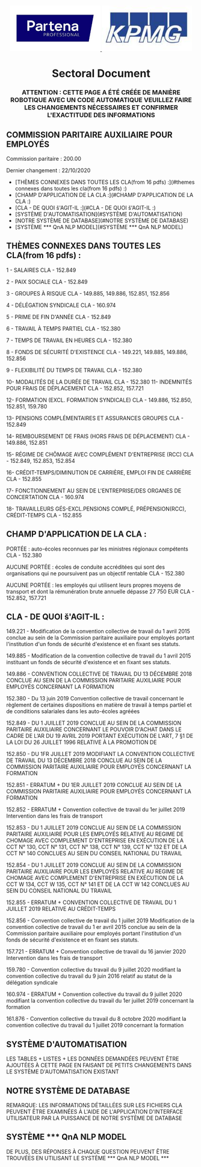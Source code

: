 



<!-- PROJECT LOGO -->
<br />
<p align="center">
  <a href="https://github.com/orhannurkan/AI-for-Document-Automation">
    <img src="partena.jpg" alt="Logo" width="240" height="120">
  </a>
  <a href="https://github.com/orhannurkan/AI-for-Document-Automation">
    <img src="KPMG.jpg" alt="Logo" width="240" height="120">
  </a>

  <h1 align="center">Sectoral Document</h1>
  <h3 align="center">ATTENTION : CETTE PAGE A ÉTÉ CRÉÉE DE MANIÈRE ROBOTIQUE AVEC UN CODE AUTOMATIQUE VEUILLEZ FAIRE LES CHANGEMENTS NÉCESSAIRES ET CONFIRMER L'EXACTITUDE DES INFORMATIONS</h3>

</p>




## COMMISSION PARITAIRE AUXILIAIRE POUR EMPLOYÉS

Commission paritaire : 200.00

Dernier changement : 22/10/2020


* [THÈMES CONNEXES DANS TOUTES LES CLA(from 16 pdfs) :](#themes connexes dans toutes les cla(from 16 pdfs) :)
* [CHAMP D'APPLICATION DE LA CLA :](#CHAMP D'APPLICATION DE LA CLA :)
* [CLA - DE QUOI š'AGIT-IL :](#CLA - DE QUOI š'AGIT-IL :)
* [SYSTÈME D'AUTOMATISATION](#SYSTÈME D'AUTOMATISATION)
* [NOTRE SYSTÈME DE DATABASE](#NOTRE SYSTÈME DE DATABASE)
* [SYSTÈME *** QnA NLP MODEL](#SYSTÈME *** QnA NLP MODEL)




## THÈMES CONNEXES DANS TOUTES LES CLA(from 16 pdfs) :

1 - SALAIRES
	CLA - 152.849

2 - PAIX SOCIALE
	CLA - 152.849

3 - GROUPES À RISQUE
	CLA - 149.885, 149.886, 152.851, 152.856

4 - DÉLÉGATION SYNDICALE
	CLA - 160.974

5 - PRIME DE FIN D'ANNÉE
	CLA - 152.849

6 - TRAVAIL À TEMPS PARTIEL
	CLA - 152.380

7 - TEMPS DE TRAVAIL EN HEURES
	CLA - 152.380

8 - FONDS DE SÉCURITÉ D'EXISTENCE
	CLA - 149.221, 149.885, 149.886, 152.856

9 - FLEXIBILITÉ DU TEMPS DE TRAVAIL
	CLA - 152.380

10- MODALITÉS DE LA DURÉE DE TRAVAIL
	CLA - 152.380
11- INDEMNITÉS POUR FRAIS DE DÉPLACEMENT
	CLA - 152.852, 157.721

12- FORMATION (EXCL. FORMATION SYNDICALE)
	CLA - 149.886, 152.850, 152.851, 159.780

13- PENSIONS COMPLÉMENTAIRES ET ASSURANCES GROUPES
	CLA - 152.849

14- REMBOURSEMENT DE FRAIS (HORS FRAIS DE DÉPLACEMENT)
	CLA - 149.886, 152.851

15- RÉGIME DE CHÔMAGE AVEC COMPLÉMENT D'ENTREPRISE (RCC)
	CLA - 152.849, 152.853, 152.854

16- CRÉDIT-TEMPS/DIMINUTION DE CARRIÈRE, EMPLOI FIN DE CARRIÈRE
	CLA - 152.855

17- FONCTIONNEMENT AU SEIN DE L'ENTREPRISE/DES ORGANES DE CONCERTATION
	CLA - 160.974

18- TRAVAILLEURS  GÉS-EXCL.PENSIONS COMPLÉ, PRÉPENSION(RCC), CRÉDIT-TEMPS
	CLA - 152.855



## CHAMP D'APPLICATION DE LA CLA :

PORTÉE : auto-écoles reconnues par les ministres régionaux compétents
	CLA - 152.380

AUCUNE PORTÉE : écoles de conduite accréditées qui sont des organisations qui ne poursuivent pas un objectif rentable
	CLA - 152.380

AUCUNE PORTÉE : les employés qui utilisent leurs propres moyens de transport et dont la rémunération brute annuelle dépasse 27 750 EUR
	CLA - 152.852, 157.721



## CLA - DE QUOI š'AGIT-IL :

149.221 - Modification de la convention collective de travail  du 1 avril 2015 conclue au sein de la  Commission paritaire auxiliaire pour employés  portant l'institution d'un fonds de sécurité  d'existence et en fixant ses statuts.

149.885 - Modification de la convention collective de travail  du 1 avril 2015 instituant un fonds de sécurité  d'existence et en fixant ses statuts.

149.886 - CONVENTION COLLECTIVE DE TRAVAIL DU  13 DÉCEMBRE 2018 CONCLUE AU SEIN DE  LA COMMISSION PARITAIRE AUXILIAIRE  POUR EMPLOYÉS CONCERNANT LA FORMATION

152.380 - Du 13 juin 2019  Convention collective de travail concernant le règlement de certaines dispositions en matière de  travail à temps partiel et de conditions salariales  dans les auto-écoles agréées

152.849 - DU 1 JUILLET 2019 CONCLUE AU SEIN DE  LA COMMISSION PARITAIRE AUXILIAIRE  CONCERNANT LE POUVOIR D'ACHAT  DANS LE CADRE DE L’AR DU 19 AVRIL  2019 PORTANT EXÉCUTION DE L'ART, 7  §1 DE LA LOI DU 26 JUILLET 1996  RELATIVE À LA PROMOTION DE

152.850 - DU 1FR JUILLET 2019 MODIFIANT LA  CONVENTION COLLECTIVE DE TRAVAIL DU  13 DÉCEMBRE 2018 CONCLUE AU SEIN DE  LA COMMISSION PARITAIRE AUXILIAIRE  POUR EMPLOYÉS CONCERNANT LA  FORMATION

152.851 - ERRATUM + DU 1ER JUILLET 2019 CONCLUE AU SEIN DE LA  COMMISSION PARITAIRE AUXILIAIRE POUR  EMPLOYÉS CONCERNANT LA FORMATION

152.852 - ERRATUM + Convention collective de travail du 1er juillet 2019 Intervention dans les frais de transport

152.853 - DU 1 JUILLET 2019 CONCLUE AU SEIN  DE LA COMMISSION PARITAIRE  AUXILIAIRE POUR LES EMPLOYÉS  RELATIVE AU REGIME DE CHOMAGE  AVEC COMPLEMENT D'ENTREPRISE EN  EXÉCUTION DE LA CCT N° 130, CCT N°  131, CCT N° 138, CCT N° 139, CCT N° 132  ET DE LA CCT N° 140 CONCLUES AU  SEIN DU CONSEIL NATIONAL DU  TRAVAIL

152.854 - DU 1 JUILLET 2019 CONCLUE AU SEIN DE LA COMMISSION PARITAIRE AUXILIAIRE POUR LES EMPLOYÉS RELATIVE AU REGIME DE CHOMAGE AVEC COMPLEMENT D'ENTREPRISE EN EXÉCUTION DE LA CCT W 134, CCT W 135, CCT N° 
141 ET DE LA CCT W 142 CONCLUES AU SEIN DU CONSEIL NATIONAL DU TRAVAIL

152.855 - ERRATUM + CONVENTION COLLECTIVE DE TRAVAIL DU 1 JUILLET 2019 RELATIVE AU CRÉDIT-TEMPS

152.856 - Convention collective de travail du 1 juillet 2019 Modification de la convention collective de travail du 1 er avril 2015 conclue au sein de la Commission paritaire auxiliaire pour employés portant l'institution d'un fonds de sécurité d'existence et en fixant ses statuts.

157.721 - ERRATUM + Convention collective de travail du 16 janvier 2020 Intervention dans les frais de transport

159.780 - Convention collective du travail du 9 juillet 2020 modifiant la convention collective du travail du 9 juin 2016 relatif au statut de la délégation syndicale

160.974 - ERRATUM + Convention collective du travail du 9 juillet 2020 modifiant la convention collective du travail du 1er juillet 2019 concernant la formation

161.876 - Convention collective du travail du 8 octobre 2020 modifiant la convention collective du travail du 1 juillet 2019 concernant la formation


## SYSTÈME D'AUTOMATISATION

LES TABLES + LISTES + LES DONNÉES DEMANDÉES PEUVENT ÊTRE AJOUTÉES À CETTE PAGE EN FAISANT DE PETITS CHANGEMENTS DANS LE SYSTÈME D'AUTOMATISATION EXISTANT





## NOTRE SYSTÈME DE DATABASE

REMARQUE: LES INFORMATIONS DÉTAILLÉES SUR LES FICHIERS CLA PEUVENT ÊTRE EXAMINÉES À L'AIDE DE L'APPLICATION D'INTERFACE UTILISATEUR PAR LA PUISSANCE DE 
NOTRE SYSTÈME DE DATABASE




## SYSTÈME *** QnA NLP MODEL

DE PLUS, DES RÉPONSES À CHAQUE QUESTION PEUVENT ÊTRE TROUVÉES EN UTILISANT LE SYSTÈME *** QnA NLP MODEL *** 



